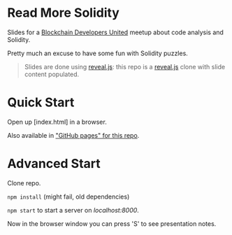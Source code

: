 # Read More Solidity

Slides for a [Blockchain Developers United](https://github.com/BlockchainDevelopersUnited) meetup about code analysis and Solidity.

Pretty much an excuse to have some fun with Solidity puzzles.

> Slides are done using [reveal.js](https://revealjs.com/#/): this repo is a [reveal.js](https://revealjs.com/#/) clone with slide content populated.

# Quick Start

Open up [index.html] in a browser.

Also available in ["GitHub pages" for this repo](https://jakubner.github.io/Read-More-Solidity/).

# Advanced Start

Clone repo.

`npm install` (might fail, old dependencies)

`npm start` to start a server on *localhost:8000*.

Now in the browser window you can press 'S' to see presentation notes.

